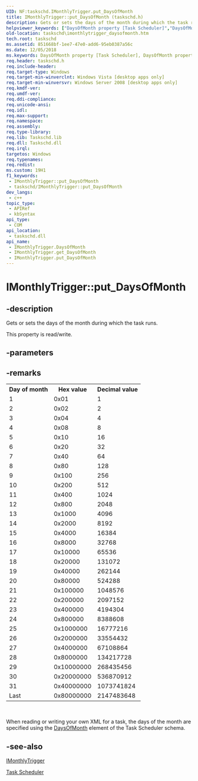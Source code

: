 ```yaml
---
UID: NF:taskschd.IMonthlyTrigger.put_DaysOfMonth
title: IMonthlyTrigger::put_DaysOfMonth (taskschd.h)
description: Gets or sets the days of the month during which the task runs. (Put)
helpviewer_keywords: ["DaysOfMonth property [Task Scheduler]","DaysOfMonth property [Task Scheduler]","IMonthlyTrigger interface","IMonthlyTrigger interface [Task Scheduler]","DaysOfMonth property","IMonthlyTrigger.DaysOfMonth","IMonthlyTrigger.put_DaysOfMonth","IMonthlyTrigger::DaysOfMonth","IMonthlyTrigger::get_DaysOfMonth","IMonthlyTrigger::put_DaysOfMonth","put_DaysOfMonth","taskschd.imonthlytrigger_daysofmonth","taskschd/IMonthlyTrigger::DaysOfMonth","taskschd/IMonthlyTrigger::get_DaysOfMonth","taskschd/IMonthlyTrigger::put_DaysOfMonth"]
old-location: taskschd\imonthlytrigger_daysofmonth.htm
tech.root: taskschd
ms.assetid: 851668bf-1ee7-47e0-add6-95eb0387a56c
ms.date: 12/05/2018
ms.keywords: DaysOfMonth property [Task Scheduler], DaysOfMonth property [Task Scheduler],IMonthlyTrigger interface, IMonthlyTrigger interface [Task Scheduler],DaysOfMonth property, IMonthlyTrigger.DaysOfMonth, IMonthlyTrigger.put_DaysOfMonth, IMonthlyTrigger::DaysOfMonth, IMonthlyTrigger::get_DaysOfMonth, IMonthlyTrigger::put_DaysOfMonth, put_DaysOfMonth, taskschd.imonthlytrigger_daysofmonth, taskschd/IMonthlyTrigger::DaysOfMonth, taskschd/IMonthlyTrigger::get_DaysOfMonth, taskschd/IMonthlyTrigger::put_DaysOfMonth
req.header: taskschd.h
req.include-header: 
req.target-type: Windows
req.target-min-winverclnt: Windows Vista [desktop apps only]
req.target-min-winversvr: Windows Server 2008 [desktop apps only]
req.kmdf-ver: 
req.umdf-ver: 
req.ddi-compliance: 
req.unicode-ansi: 
req.idl: 
req.max-support: 
req.namespace: 
req.assembly: 
req.type-library: 
req.lib: Taskschd.lib
req.dll: Taskschd.dll
req.irql: 
targetos: Windows
req.typenames: 
req.redist: 
ms.custom: 19H1
f1_keywords:
 - IMonthlyTrigger::put_DaysOfMonth
 - taskschd/IMonthlyTrigger::put_DaysOfMonth
dev_langs:
 - c++
topic_type:
 - APIRef
 - kbSyntax
api_type:
 - COM
api_location:
 - taskschd.dll
api_name:
 - IMonthlyTrigger.DaysOfMonth
 - IMonthlyTrigger.get_DaysOfMonth
 - IMonthlyTrigger.put_DaysOfMonth
---
```


# IMonthlyTrigger::put_DaysOfMonth


## -description

Gets or sets the days of the month during which the task runs.

This property is read/write.

## -parameters

## -remarks

<table>
<tr>
<th>Day of month</th>
<th>Hex value</th>
<th>Decimal value</th>
</tr>
<tr>
<td>1</td>
<td>0x01</td>
<td>1</td>
</tr>
<tr>
<td>2</td>
<td>0x02</td>
<td>2</td>
</tr>
<tr>
<td>3</td>
<td>0x04</td>
<td>4</td>
</tr>
<tr>
<td>4</td>
<td>0x08</td>
<td>8</td>
</tr>
<tr>
<td>5</td>
<td>0x10</td>
<td>16</td>
</tr>
<tr>
<td>6</td>
<td>0x20</td>
<td>32</td>
</tr>
<tr>
<td>7</td>
<td>0x40</td>
<td>64</td>
</tr>
<tr>
<td>8</td>
<td>0x80</td>
<td>128</td>
</tr>
<tr>
<td>9</td>
<td>0x100</td>
<td>256</td>
</tr>
<tr>
<td>10</td>
<td>0x200</td>
<td>512</td>
</tr>
<tr>
<td>11</td>
<td>0x400</td>
<td>1024</td>
</tr>
<tr>
<td>12</td>
<td>0x800</td>
<td>2048</td>
</tr>
<tr>
<td>13</td>
<td>0x1000</td>
<td>4096</td>
</tr>
<tr>
<td>14</td>
<td>0x2000</td>
<td>8192</td>
</tr>
<tr>
<td>15</td>
<td>0x4000</td>
<td>16384</td>
</tr>
<tr>
<td>16</td>
<td>0x8000</td>
<td>32768</td>
</tr>
<tr>
<td>17</td>
<td>0x10000</td>
<td>65536</td>
</tr>
<tr>
<td>18</td>
<td>0x20000</td>
<td>131072</td>
</tr>
<tr>
<td>19</td>
<td>0x40000</td>
<td>262144</td>
</tr>
<tr>
<td>20</td>
<td>0x80000</td>
<td>524288</td>
</tr>
<tr>
<td>21</td>
<td>0x100000</td>
<td>1048576</td>
</tr>
<tr>
<td>22</td>
<td>0x200000</td>
<td>2097152</td>
</tr>
<tr>
<td>23</td>
<td>0x400000</td>
<td>4194304</td>
</tr>
<tr>
<td>24</td>
<td>0x800000</td>
<td>8388608</td>
</tr>
<tr>
<td>25</td>
<td>0x1000000</td>
<td>16777216</td>
</tr>
<tr>
<td>26</td>
<td>0x2000000</td>
<td>33554432</td>
</tr>
<tr>
<td>27</td>
<td>0x4000000</td>
<td>67108864</td>
</tr>
<tr>
<td>28</td>
<td>0x8000000</td>
<td>134217728</td>
</tr>
<tr>
<td>29</td>
<td>0x10000000</td>
<td>268435456</td>
</tr>
<tr>
<td>30</td>
<td>0x20000000</td>
<td>536870912</td>
</tr>
<tr>
<td>31</td>
<td>0x40000000</td>
<td>1073741824</td>
</tr>
<tr>
<td>Last</td>
<td>0x80000000</td>
<td>2147483648</td>
</tr>
</table>
 



When reading or writing your own XML for a task, the days of the month are specified using the <a href="/windows/desktop/TaskSchd/taskschedulerschema-daysofmonth-monthlyscheduletype-element">DaysOfMonth</a> element of the Task Scheduler schema.

## -see-also

<a href="/windows/desktop/api/taskschd/nn-taskschd-imonthlytrigger">IMonthlyTrigger</a>



<a href="/windows/desktop/TaskSchd/task-scheduler-start-page">Task Scheduler</a>
